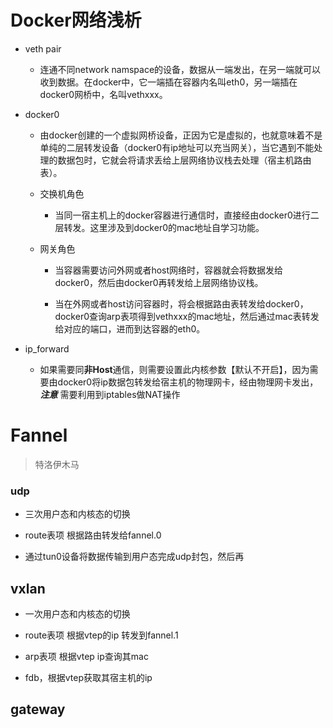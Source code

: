 # Docker网络浅析

- veth pair
  
  - 连通不同network namspace的设备，数据从一端发出，在另一端就可以收到数据。在docker中，它一端插在容器内名叫eth0，另一端插在docker0网桥中，名叫vethxxx。
    

- docker0
  
  - 由docker创建的一个虚拟网桥设备，正因为它是虚拟的，也就意味着不是单纯的二层转发设备（docker0有ip地址可以充当网关），当它遇到不能处理的数据包时，它就会将请求丢给上层网络协议栈去处理（宿主机路由表）。
    
  - 交换机角色
    
    - 当同一宿主机上的docker容器进行通信时，直接经由docker0进行二层转发。这里涉及到docker0的mac地址自学习功能。
      
  - 网关角色
    
    - 当容器需要访问外网或者host网络时，容器就会将数据发给docker0，然后由docker0再转发给上层网络协议栈。
      
    - 当在外网或者host访问容器时，将会根据路由表转发给docker0，docker0查询arp表项得到vethxxx的mac地址，然后通过mac表转发给对应的端口，进而到达容器的eth0。
      
- ip_forward
  
  - 如果需要同**非Host**通信，则需要设置此内核参数【默认不开启】，因为需要由docker0将ip数据包转发给宿主机的物理网卡，经由物理网卡发出，***注意*** 需要利用到iptables做NAT操作
    

# Fannel

> 特洛伊木马

### udp

- 三次用户态和内核态的切换
  
- route表项 根据路由转发给fannel.0
  
- 通过tun0设备将数据传输到用户态完成udp封包，然后再
  

## vxlan

- 一次用户态和内核态的切换
  
- route表项 根据vtep的ip 转发到fannel.1
  
- arp表项 根据vtep ip查询其mac
  
- fdb，根据vtep获取其宿主机的ip
  

## gateway
